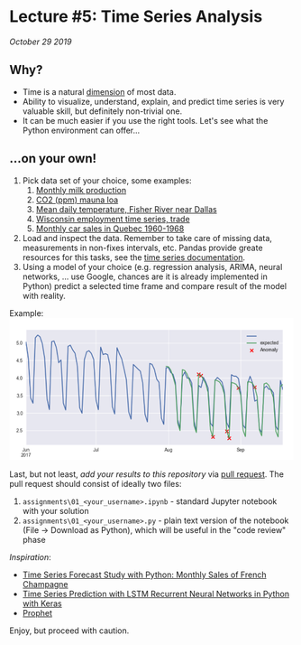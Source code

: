 # Lecture #5: Time Series Analysis

_October 29 2019_

## Why?

* Time is a natural [dimension](https://en.wikipedia.org/wiki/Dimension_(data_warehouse)) of most data.
* Ability to visualize, understand, explain, and predict time series is very valuable skill, but definitely non-trivial one.
* It can be much easier if you use the right tools. Let's see what the Python environment can offer...

## ...on your own!

1. Pick data set of your choice, some examples:
   1. [Monthly milk production](https://datamarket.com/data/set/22ox/monthly-milk-production-pounds-per-cow-jan-62-dec-75#!ds=22ox&display=line)
   2. [CO2 (ppm) mauna loa](https://datamarket.com/data/set/22v1/co2-ppm-mauna-loa-1965-1980#!ds=22v1&display=line)
   3. [Mean daily temperature, Fisher River near Dallas](https://datamarket.com/data/set/235d/mean-daily-temperature-fisher-river-near-dallas-jan-01-1988-to-dec-31-1991#!ds=235d&display=line)
   4. [Wisconsin employment time series, trade](https://datamarket.com/data/set/22l8/wisconsin-employment-time-series-trade-jan-1961-oct-1975#!ds=22l8&display=line)
   5. [Monthly car sales in Quebec 1960-1968](https://datamarket.com/data/set/22n4/monthly-car-sales-in-quebec-1960-1968#!ds=22n4&display=line)
2. Load and inspect the data. Remember to take care of missing data, measurements in non-fixes intervals, etc. Pandas provide greate resources for this tasks, see the [time series documentation](https://pandas.pydata.org/pandas-docs/stable/timeseries.html).
3. Using a model of your choice (e.g. regression analysis, ARIMA, neural networks, ... use Google, chances are it is already implemented in Python) predict a selected time frame and compare result of the model with reality.

Example:
![Anomaly detection simulation example](files/anomaly_detection_example.png)

Last, but not least, *add your results to this repository* via [pull request](https://help.github.com/articles/about-pull-requests/). 
The pull request should consist of ideally two files:

1. `assignments\01_<your_username>.ipynb` - standard Jupyter notebook with your solution
2. `assignments\01_<your_username>.py` - plain text version of the notebook (File -> Download as Python), which will be useful in the "code review" phase

_Inspiration_: 
* [Time Series Forecast Study with Python: Monthly Sales of French Champagne](https://machinelearningmastery.com/time-series-forecast-study-python-monthly-sales-french-champagne/)
* [Time Series Prediction with LSTM Recurrent Neural Networks in Python with Keras](https://machinelearningmastery.com/time-series-prediction-lstm-recurrent-neural-networks-python-keras/)
* [Prophet](https://github.com/facebook/prophet)

Enjoy, but proceed with caution.
